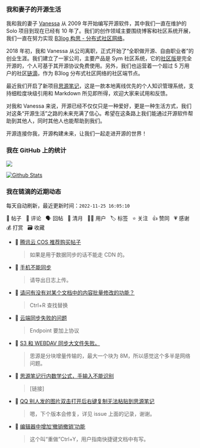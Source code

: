 ### 我和妻子的开源生活

我和我的妻子 [Vanessa](https://github.com/Vanessa219) 从 2009 年开始编写开源软件，其中我们一直在维护的 Solo 项目到现在已经有 10 年了。我们的创作领域主要围绕博客和社区系统开展，我们一直在努力实现 [B3log 构思 - 分布式社区网络](https://ld246.com/article/1546941897596)。

2018 年初，我和 Vanessa 从公司离职，正式开始了“全职做开源、自由职业者”的创业生涯。我们建立了一家公司，主要产品是 Sym 社区系统，它的[社区版](https://github.com/88250/symphony)是完全开源的，个人可基于其开源协议免费使用。另外，我们也运营着一个超过 5 万用户的社区[链滴](https://ld246.com)，作为 B3log 分布式社区网络的社区端节点。

最近我们开启了新项目[思源笔记](https://github.com/siyuan-note/siyuan)，这是一款本地离线优先的个人知识管理系统，支持细粒度块级引用和 Markdown 所见即所得，欢迎大家来试用和反馈。

对我和 Vanessa 来说，开源已经不仅仅只是一种爱好，更是一种生活方式，我们对这条“开源生活”之路的未来充满了信心。希望在这条路上我们能通过开源软件帮助到其他人，同时其他人也能帮助到我们。

开源连接你我，开源构建未来，让我们一起走进开源的世界！

### 我在 GitHub 上的统计

<a title="Hits" target="_blank" href="https://github.com/88250/88250"><img src="https://hits.b3log.org/88250/88250.svg"></a>

[![Github Stats](https://github-readme-stats.vercel.app/api?username=88250&theme=tokyonight&show_icons=true)](https://github.com/88250)

<!--events start -->

### 我在链滴的近期动态

每天自动刷新，最近更新时间：`2022-11-25 16:05:10`

📝 帖子 &nbsp; 💬 评论 &nbsp; 🗣 回帖 &nbsp; 🌙 清月 &nbsp; 👨‍💻 用户 &nbsp; 🏷️ 标签 &nbsp; ⭐️ 关注 &nbsp; 👍 赞同 &nbsp; 💗 感谢 &nbsp; 💰 打赏 &nbsp; 🗃 收藏

* 💬 [腾讯云 COS 推荐购买帖子](https://ld246.com/article/1669350155635/comment/1669352017340#comments)

  > 如果是用于数据同步的话不能走 CDN 的。
* 💬 [手机不能同步](https://ld246.com/article/1669349852421/comment/1669350682299#comments)

  > 请导出日志上传。
* 💬 [请问有没有对某个文档中的内容批量修改的功能？](https://ld246.com/article/1669347454394/comment/1669347702341#comments)

  > Ctrl+R 查找替换
* 💬 [云端同步失败的问题](https://ld246.com/article/1669346884932/comment/1669347673727#comments)

  > Endpoint 要加上协议
* 💬 [S3 和 WEBDAV 同步大文件失败。](https://ld246.com/article/1669345844190/comment/1669346290175#comments)

  > 思源是分块增量传输的，最大一个块为 8M，所以感觉这个多半是网络问题。
* 💬 [思源笔记行内数学公式，手输入不能识别](https://ld246.com/article/1669340049913/comment/1669340730521#comments)

  > [链接]
* 💬 [QQ 别人发的图片双击打开后右键复制无法粘贴到思源笔记](https://ld246.com/article/1669284155333/comment/1669306066566#comments)

  > 嗯，下个版本会修复，详见 issue 上面的记录，谢谢。
* 💬 [编辑器中增加‘撤销撤销’功能](https://ld246.com/article/1669303681421/comment/1669303787650#comments)

  > 这个叫“重做”Ctrl+Y，用户指南快捷键文档中有写。


<!--events end -->
